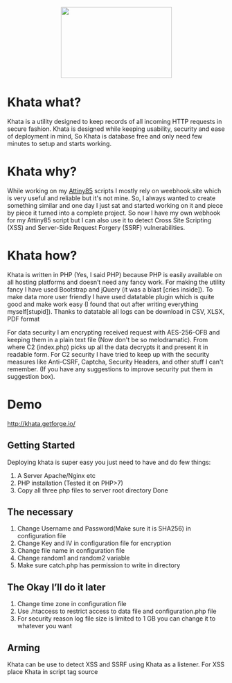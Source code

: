 <p align="center">
<img src="https://i.ibb.co/NFpgqNg/1ey.png" width="256" height="164">
</p>

# Khata what?
Khata is a utility designed to keep records of all incoming HTTP requests in secure fashion. Khata is designed while keeping usability, security and ease of deployment in mind, So Khata is database free and only need few minutes to setup and starts working.

# Khata why?
While working on my [Attiny85](https://github.com/MTK911/Attiny85) scripts I mostly rely on weebhook.site which is very useful and reliable but it's not mine. So, I always wanted to create something similar and one day I just sat and started working on it and piece by piece it turned into a complete project. So now I have my own webhook for my Attiny85 script but I can also use it to detect Cross Site Scripting (XSS) and Server-Side Request Forgery (SSRF) vulnerabilities.

# Khata how?
Khata is written in PHP (Yes, I said PHP) because PHP is easily available on all hosting platforms and doesn’t need any fancy work. For making the utility fancy I have used Bootstrap and jQuery (it was a blast [cries inside]). To make data more user friendly I have used datatable plugin which is quite good and make work easy (I found that out after writing everything myself[stupid]). Thanks to datatable all logs can be download in CSV, XLSX, PDF format <br>

For data security I am encrypting received request with AES-256-OFB and keeping them in a plain text file (Now don't be so melodramatic). From where C2 (index.php) picks up all the data decrypts it and present it in readable form. For C2 security I have tried to keep up with the security measures like Anti-CSRF, Captcha, Security Headers, and other stuff I can't remember. (If you have any suggestions to improve security put them in suggestion box).

# Demo
http://khata.getforge.io/

## Getting Started
Deploying khata is super easy you just need to have and do few things:
1. A Server Apache/Nginx etc
2. PHP installation (Tested it on PHP>7)
3. Copy all three php files to server root directory
Done

## The necessary
1. Change Username and Password(Make sure it is SHA256) in configuration file
2. Change Key and IV in configuration file for encryption
3. Change file name in configuration file
4. Change random1 and random2 variable
5. Make sure catch.php has permission to write in directory 

## The Okay I’ll do it later
1. Change time zone in configuration file
2. Use .htaccess to restrict access to data file and configuration.php file
3. For security reason log file size is limited to 1 GB you can change it to whatever you want

## Arming
Khata can be use to detect XSS and SSRF using Khata as a listener. For XSS place Khata in script tag source <script src="http://abc.xyz/catch.php"> in case of XSS vulnerability you will be able to see a log entry in C2. For SSRF visit following [blog](https://portswigger.net/web-security/ssrf).
  
## File Facts
**index.php**: C2 where you view all data<br>
**catch.php**: Request collector where you point all your requests to<br>
**configuration.php**: It is self-explanatory<br>

## Credentials
`admin/admin`

## Before login
<img src="https://i.imgur.com/RQlIzkt.gif" alt="Login" border="0">

## After login
<img src="https://i.imgur.com/QgRGsaR.png" alt="Dash" border="0">

## DISCLAIMER
All the software/scripts/applications/things in this repository are provided as is, without warranty of any kind. Use of these software/scripts/applications/things is entirely at your own risk. Creator of these softwares/scripts/applications/things is not responsible for any direct or indirect damage to your own or defiantly someone else's property resulting from the use of these software/scripts/applications/things.

## License
MIT License

Copyright (c) 2020 Muhammad Talha Khan

Permission is hereby granted, free of charge, to any person obtaining a copy
of this software and associated documentation files (the "Software"), to deal
in the Software without restriction, including without limitation the rights
to use, copy, modify, merge, publish, distribute, sublicense, and/or sell
copies of the Software, and to permit persons to whom the Software is
furnished to do so, subject to the following conditions:

The above copyright notice and this permission notice shall be included in all
copies or substantial portions of the Software.

THE SOFTWARE IS PROVIDED "AS IS", WITHOUT WARRANTY OF ANY KIND, EXPRESS OR
IMPLIED, INCLUDING BUT NOT LIMITED TO THE WARRANTIES OF MERCHANTABILITY,
FITNESS FOR A PARTICULAR PURPOSE AND NONINFRINGEMENT. IN NO EVENT SHALL THE
AUTHORS OR COPYRIGHT HOLDERS BE LIABLE FOR ANY CLAIM, DAMAGES OR OTHER
LIABILITY, WHETHER IN AN ACTION OF CONTRACT, TORT OR OTHERWISE, ARISING FROM,
OUT OF OR IN CONNECTION WITH THE SOFTWARE OR THE USE OR OTHER DEALINGS IN THE
SOFTWARE.
